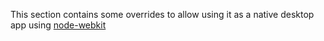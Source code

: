 This section contains some overrides to allow using it as a native desktop app using [node-webkit](https://github.com/rogerwang/node-webkit)
